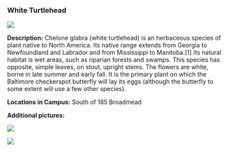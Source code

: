 ### White Turtlehead
![](http://www.astro.princeton.edu/~ruixu/fig/WhiteTurtlehead.jpg)

**Description:** Chelone glabra (white turtlehead) is an herbaceous species of plant native to North America. Its native range extends from Georgia to Newfoundland and Labrador and from Mississippi to Manitoba.[1] Its natural habitat is wet areas, such as riparian forests and swamps. This species has opposite, simple leaves, on stout, upright stems. The flowers are white, borne in late summer and early fall.
It is the primary plant on which the Baltimore checkerspot butterfly will lay its eggs (although the butterfly to some extent will use a few other species).

**Locations in Campus:** South of 185 Broadmead

**Additional pictures:**

![](http://www.astro.princeton.edu/~ruixu/fig/WhiteTurtlehead1.jpg)

![](http://www.astro.princeton.edu/~ruixu/fig/WhiteTurtlehead2.jpg)
